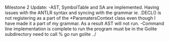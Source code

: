 Milestone 2 Update: 
-AST, SymbolTable and SA are implemented. Having issues with the ANTLR syntax and syncing with the grammar ie. .DECL() is not registering as a part of the *ParamatersContext class even though I have made it a part of my grammar. As a result AST will not run.
-Command line implementation is complete to run the program must be in the Golite subdirectory 
need to call % go run golite ../<the golite file that you wish to run>


